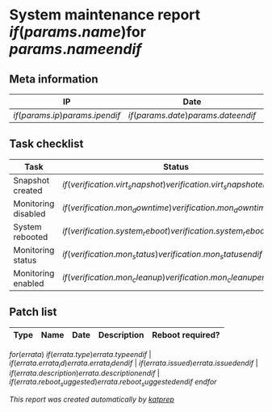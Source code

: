 # System maintenance report $if(params.name)$for $params.name$$endif$

## Meta information

IP | Date | Time | Owner
-- | ---- | ---- | -----
$if(params.ip)$$params.ip$$endif$ | $if(params.date)$$params.date$$endif$ | $if(params.time)$$params.time$$endif$ | $if(params.owner)$$params.owner$$endif$ |

## Task checklist

Task | Status | Description/Notes
---- | ------ | -----------------
Snapshot created | $if(verification.virt_snapshot)$$verification.virt_snapshot$$endif$ | $if(params.system_physical)$physical system$endif$
Monitoring disabled | $if(verification.mon_downtime)$$verification.mon_downtime$$endif$ | $if(params.environment)$$params.environment$ lifecycle$endif$
System rebooted | $if(verification.system_reboot)$$verification.system_reboot$$endif$ | 
Monitoring status | $if(verification.mon_status)$$verification.mon_status$$endif$ | $if(verification.mon_status_detail)$$verification.mon_status_detail$$endif$
Monitoring enabled | $if(verification.mon_cleanup)$$verification.mon_cleanup$$endif$ | $if(params.environment)$$params.environment$ lifecycle$endif$

## Patch list

Type | Name | Date | Description | Reboot required?
---- | ---- | ---- | ----------- | ----------------
$for(errata)$
$if(errata.type)$$errata.type$$endif$ | $if(errata.errata_id)$$errata.errata_id$$endif$ | $if(errata.issued)$$errata.issued$$endif$ | $if(errata.description)$$errata.description$$endif$ | $if(errata.reboot_suggested)$$errata.reboot_suggested$$endif$
$endfor$

*This report was created automatically by [katprep](https://github.com/stdevel/katprep)*
